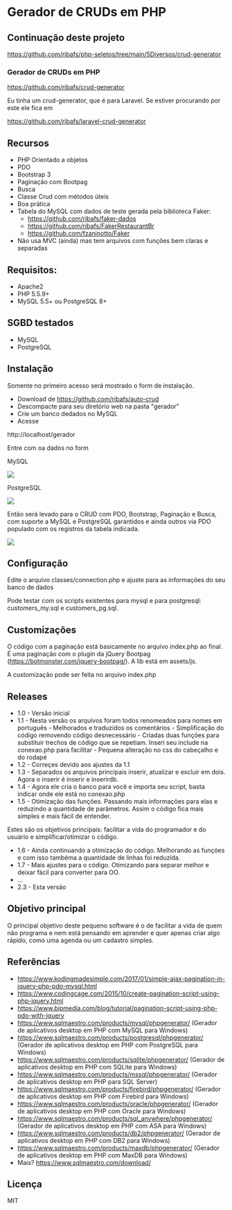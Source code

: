 # Gerador de CRUDs em PHP

## Continuação deste projeto

https://github.com/ribafs/php-seletos/tree/main/5Diversos/crud-generator





### Gerador de CRUDs em PHP

https://github.com/ribafs/crud-generator

Eu tinha um crud-generator, que é para Laravel. Se estiver procurando por este ele fica em

https://github.com/ribafs/laravel-crud-generator

## Recursos

- PHP Orientado a objetos
- PDO
- Bootstrap 3
- Paginação com Bootpag
- Busca
- Classe Crud com métodos úteis
- Boa prática
- Tabela do MySQL com dados de teste gerada pela biblioteca Faker:
    - https://github.com/ribafs/faker-dados
    - https://github.com/ribafs/FakerRestaurantBr
    - https://github.com/fzaninotto/Faker
- Não usa MVC (ainda) mas tem arquivos com funções bem claras e separadas

## Requisitos:
- Apache2
- PHP 5.5.9+
- MySQL 5.5+ ou PostgreSQL 8+

## SGBD testados

- MySQL
- PostgreSQL

## Instalação

Somente no primeiro acesso será mostrado o form de instalação.

- Download de https://github.com/ribafs/auto-crud
- Descompacte para seu diretório web na pasta "gerador"
- Crie um banco dedados no MySQL
- Acesse

http://localhost/gerador

Entre com oa dados no form

MySQL

![](assets/images/form_my.png)

PostgreSQL

![](assets/images/form_pg.png)

Então será levado para o CRUD com PDO, Bootstrap, Paginação e Busca, com suporte a MySQL e PostgreSQL garantidos e ainda outros via PDO populado com os registros da tabela indicada.

![](assets/images/crud.png)

## Configuração

Edite o arquivo classes/connection.php e ajuste para as informações do seu banco de dados

Pode testar com os scripts existentes para mysql e para postgresql: customers_my.sql e customers_pg.sql.

## Customizações

O código com a paginação está basicamente no arquivo index.php ao final. É uma paginação com o plugin da jQuery Bootpag (https://botmonster.com/jquery-bootpag/). A lib está em assets/js.

A customização pode ser feita no arquivo index.php

## Releases

- 1.0 - Versão inicial
- 1.1 - Nesta versão os arquivos foram todos renomeados para nomes em português
      - Melhorados e traduzidos os comentários 
      - Simplificação do código removendo código desnecessário 
      - Criadas duas funções para substituir trechos de código que se repetiam. Inseri seu include na conexao.php para facilitar 
      - Pequena alteração no css do cabeçalho e do rodapé
- 1.2 - Correçes devido aos ajustes da 1.1
- 1.3 - Separados os arquivos principais inserir, atualizar e excluir em dois. Agora o inserir é inserir e inserirdb.
- 1.4 - Agora ele cria o banco para você e importa seu script, basta indicar onde ele está no conexao.php
- 1.5 - Otimização das funções. Passando mais informações para elas e reduzindo a quantidade de parâmetros. Assim o código fica mais simples e mais fácil de entender. 

Estes são os objetivos principais: facilitar a vida do programador e do usuário e simplificar/otimizar o código.

- 1.6 - Ainda continuando a otimização do código. Melhorando as funções e com isso tambéma a quantidade de linhas foi reduzida.
- 1.7 - Mais ajustes para o código. Otimizando para separar melhor e deixar fácil para converter para OO.
- ...
- 2.3 - Esta versão

## Objetivo principal
O principal objetivo deste pequeno software é o de facilitar a vida de quem não programa e nem está pensando em aprender e quer apenas criar algo rápido, como uma agenda ou um cadastro simples.

## Referências

- https://www.kodingmadesimple.com/2017/01/simple-ajax-pagination-in-jquery-php-pdo-mysql.html
- https://www.codingcage.com/2015/10/create-pagination-script-using-php-jquery.html
- https://www.bipmedia.com/blog/tutorial/pagination-script-using-php-pdo-with-jquery
- https://www.sqlmaestro.com/products/mysql/phpgenerator/ (Gerador de aplicativos desktop em PHP com MySQL para Windows)
- https://www.sqlmaestro.com/products/postgresql/phpgenerator/ (Gerador de aplicativos desktop em PHP com PostgreSQL para Windows)
- https://www.sqlmaestro.com/products/sqlite/phpgenerator/ (Gerador de aplicativos desktop em PHP com SQLite para Windows)
- https://www.sqlmaestro.com/products/mssql/phpgenerator/ (Gerador de aplicativos desktop em PHP para SQL Server)
- https://www.sqlmaestro.com/products/firebird/phpgenerator/ (Gerador de aplicativos desktop em PHP com Firebird para Windows)
- https://www.sqlmaestro.com/products/oracle/phpgenerator/ (Gerador de aplicativos desktop em PHP com Oracle para Windows)
- https://www.sqlmaestro.com/products/sql_anywhere/phpgenerator/  (Gerador de aplicativos desktop em PHP com ASA para Windows)
- https://www.sqlmaestro.com/products/db2/phpgenerator/ (Gerador de aplicativos desktop em PHP com DB2 para Windows)
- https://www.sqlmaestro.com/products/maxdb/phpgenerator/ (Gerador de aplicativos desktop em PHP com MaxDB para Windows)
- Mais? https://www.sqlmaestro.com/download/

## Licença

MIT


